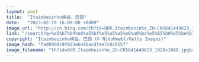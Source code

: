 ```yaml
---
layout: post
title:  "Itaimbezinho峡谷，巴西"
date:   "2023-02-19 16:00:00 +0800"
image_url: "http://cn.bing.com/th?id=OHR.Itaimbezinho_ZH-CN5641449623_1920x1080.jpg&rf=LaDigue_1920x1080.jpg&pid=hp"
link: "/search?q=%e5%b7%b4%e8%a5%bf%e5%a5%a5%e6%a0%bc%e5%85%b0%e5%be%b7%e5%b7%9e&form=hpcapt&mkt=zh-cn"
copyright: "Itaimbezinho峡谷，巴西 (© NidoHuebl/Getty Images)"
image_hash: "fad09b0c9f8d3e6446acdfae7c0c015f"
image_filename: "th?id=OHR.Itaimbezinho_ZH-CN5641449623_1920x1080.jpg&rf=LaDigue_1920x1080.jpg&pid=hp"
---
```

